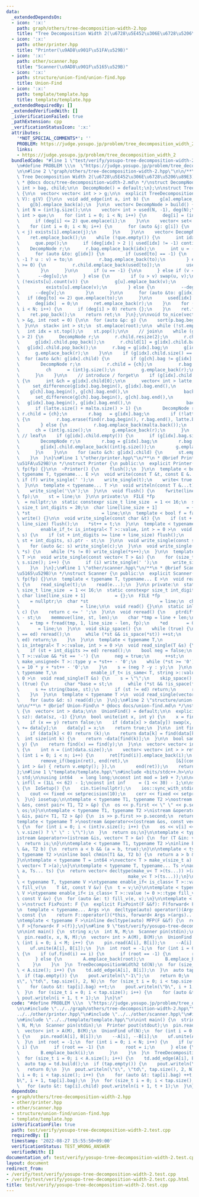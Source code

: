 ```yaml
---
data:
  _extendedDependsOn:
  - icon: ':x:'
    path: graph/others/tree-decomposition-width-2.hpp
    title: "Tree Decomposition Width 2(\u6728\u5E452\u306E\u6728\u5206\u89E3)"
  - icon: ':x:'
    path: other/printer.hpp
    title: "Printer(\u9AD8\u901F\u51FA\u529B)"
  - icon: ':x:'
    path: other/scanner.hpp
    title: "Scanner(\u9AD8\u901F\u5165\u529B)"
  - icon: ':x:'
    path: structure/union-find/union-find.hpp
    title: Union-Find
  - icon: ':x:'
    path: template/template.hpp
    title: template/template.hpp
  _extendedRequiredBy: []
  _extendedVerifiedWith: []
  _isVerificationFailed: true
  _pathExtension: cpp
  _verificationStatusIcon: ':x:'
  attributes:
    '*NOT_SPECIAL_COMMENTS*': ''
    PROBLEM: https://judge.yosupo.jp/problem/tree_decomposition_width_2
    links:
    - https://judge.yosupo.jp/problem/tree_decomposition_width_2
  bundledCode: "#line 1 \"test/verify/yosupo-tree-decomposition-width-2.test.cpp\"\
    \n#define PROBLEM \\\n  \"https://judge.yosupo.jp/problem/tree_decomposition_width_2\"\
    \n\n#line 2 \"graph/others/tree-decomposition-width-2.hpp\"\n\n/**\n * @brief\
    \ Tree Decomposition Width 2(\u6728\u5E452\u306E\u6728\u5206\u89E3)\n * @see https://ei1333.hateblo.jp/entry/2020/02/12/150319\n\
    \ * @docs docs/tree-decomposition-width-2.md\n */\nstruct DecompNode {\n  vector<\
    \ int > bag, child;\n\n  DecompNode() = default;\n};\n\nstruct TreeDecompositionWidth2\
    \ {\n\n  vector< vector< int > > g;\n\n  explicit TreeDecompositionWidth2(int\
    \ V): g(V) {}\n\n  void add_edge(int a, int b) {\n    g[a].emplace_back(b);\n\
    \    g[b].emplace_back(a);\n  }\n\n  vector< DecompNode > build() {\n    const\
    \ int N = (int)g.size();\n\n    vector< int > used(N, -1), deg(N);\n    queue<\
    \ int > que;\n    for (int i = 0; i < N; i++) {\n      deg[i] = (int)g[i].size();\n\
    \      if (deg[i] <= 2) que.emplace(i);\n    }\n\n    vector< set< int > > exists(N);\n\
    \    for (int i = 0; i < N; i++) {\n      for (auto &j: g[i]) {\n        if (i\
    \ < j) exists[i].emplace(j);\n      }\n    }\n\n    vector< DecompNode > ret;\n\
    \    ret.emplace_back();\n    while (!que.empty()) {\n      int idx = que.front();\n\
    \      que.pop();\n      if (deg[idx] > 2 || used[idx] != -1) continue;\n\n  \
    \    DecompNode r;\n      r.bag.emplace_back(idx);\n      int u = -1, v = -1;\n\
    \      for (auto &to: g[idx]) {\n        if (used[to] == -1) {\n          (u ==\
    \ -1 ? u : v) = to;\n          r.bag.emplace_back(to);\n        } else if (used[to]\
    \ >= 0) {\n          r.child.emplace_back(used[to]);\n          used[to] = -2;\n\
    \        }\n      }\n\n      if (u == -1) {\n\n      } else if (v == -1) {\n \
    \       --deg[u];\n      } else {\n        if (u > v) swap(u, v);\n        if\
    \ (!exists[u].count(v)) {\n          g[u].emplace_back(v);\n          g[v].emplace_back(u);\n\
    \          exists[u].emplace(v);\n        } else {\n          --deg[u];\n    \
    \      --deg[v];\n        }\n      }\n\n      for (auto &to: g[idx]) {\n     \
    \   if (deg[to] <= 2) que.emplace(to);\n      }\n\n      used[idx] = (int)ret.size();\n\
    \      deg[idx]  = 0;\n      ret.emplace_back(r);\n    }\n    for (int i = 0;\
    \ i < N; i++) {\n      if (deg[i] > 0) return {};\n    }\n    ret.front() = ret.back();\n\
    \    ret.pop_back();\n    return ret;\n  }\n};\n\nvoid to_nice(vector< DecompNode\
    \ > &g, int root = 0) {\n\n  for (auto &p: g) {\n    sort(p.bag.begin(), p.bag.end());\n\
    \  }\n\n  stack< int > st;\n  st.emplace(root);\n\n  while (!st.empty()) {\n \
    \   int idx = st.top();\n    st.pop();\n\n    // join\n    while (g[idx].child.size()\
    \ > 2) {\n      DecompNode r;\n      r.child.resize(2);\n      r.child[0] = g[idx].child.back();\n\
    \      g[idx].child.pop_back();\n      r.child[1] = g[idx].child.back();\n   \
    \   g[idx].child.pop_back();\n      r.bag = g[idx].bag;\n      g[idx].child.emplace_back((int)g.size());\n\
    \      g.emplace_back(r);\n    }\n\n    if (g[idx].child.size() == 2) {\n    \
    \  for (auto &ch: g[idx].child) {\n        if (g[ch].bag != g[idx].bag) {\n  \
    \        DecompNode r;\n          r.child = {ch};\n          r.bag   = g[idx].bag;\n\
    \          ch      = (int)g.size();\n          g.emplace_back(r);\n        }\n\
    \      }\n    }\n\n    // introduce / forget\n    if (g[idx].child.size() == 1)\
    \ {\n      int &ch = g[idx].child[0];\n\n      vector< int > latte, malta;\n \
    \     set_difference(g[idx].bag.begin(), g[idx].bag.end(),\n                 \
    \    g[ch].bag.begin(), g[ch].bag.end(),\n                     back_inserter(latte));\n\
    \      set_difference(g[ch].bag.begin(), g[ch].bag.end(),\n                  \
    \   g[idx].bag.begin(), g[idx].bag.end(),\n                     back_inserter(malta));\n\
    \      if (latte.size() + malta.size() > 1) {\n        DecompNode r;\n       \
    \ r.child = {ch};\n        r.bag   = g[idx].bag;\n        if (!latte.empty())\
    \ {\n          r.bag.erase(find(r.bag.begin(), r.bag.end(), latte.back()));\n\
    \        } else {\n          r.bag.emplace_back(malta.back());\n        }\n  \
    \      ch = (int)g.size();\n        g.emplace_back(r);\n      }\n    }\n\n   \
    \ // leaf\n    if (g[idx].child.empty()) {\n      if (g[idx].bag.size() > 1) {\n\
    \        DecompNode r;\n        r.bag = g[idx].bag;\n        r.bag.pop_back();\n\
    \        g[idx].child.emplace_back((int)g.size());\n        g.emplace_back(r);\n\
    \      }\n    }\n\n    for (auto &ch: g[idx].child) {\n      st.emplace(ch);\n\
    \    }\n  }\n}\n#line 1 \"other/printer.hpp\"\n/**\n * @brief Printer(\u9AD8\u901F\
    \u51FA\u529B)\n */\nstruct Printer {\n public:\n  explicit Printer(FILE *fp):\
    \ fp(fp) {}\n\n  ~Printer() {\n    flush();\n  }\n\n  template < bool f = false,\
    \ typename T, typename... E >\n  void write(const T &t, const E &...e) {\n   \
    \ if (f) write_single(' ');\n    write_single(t);\n    write< true >(e...);\n\
    \  }\n\n  template < typename... T >\n  void writeln(const T &...t) {\n    write(t...);\n\
    \    write_single('\\n');\n  }\n\n  void flush() {\n    fwrite(line, 1, st - line,\
    \ fp);\n    st = line;\n  }\n\n private:\n  FILE *fp                         \
    \  = nullptr;\n  static constexpr size_t line_size  = 1 << 16;\n  static constexpr\
    \ size_t int_digits = 20;\n  char line[line_size + 1]           = {};\n  char\
    \ *st                           = line;\n\n  template < bool f = false >\n  void\
    \ write() {}\n\n  void write_single(const char &t) {\n    if (st + 1 >= line +\
    \ line_size) flush();\n    *st++ = t;\n  }\n\n  template < typename T,\n     \
    \        enable_if_t< is_integral< T >::value, int > = 0 >\n  void write_single(T\
    \ s) {\n    if (st + int_digits >= line + line_size) flush();\n    st += to_chars(st,\
    \ st + int_digits, s).ptr - st;\n  }\n\n  void write_single(const string &s) {\n\
    \    for (auto &c: s) write_single(c);\n  }\n\n  void write_single(const char\
    \ *s) {\n    while (*s != 0) write_single(*s++);\n  }\n\n  template < typename\
    \ T >\n  void write_single(const vector< T > &s) {\n    for (size_t i = 0; i <\
    \ s.size(); i++) {\n      if (i) write_single(' ');\n      write_single(s[i]);\n\
    \    }\n  }\n};\n#line 1 \"other/scanner.hpp\"\n/**\n * @brief Scanner(\u9AD8\u901F\
    \u5165\u529B)\n */\nstruct Scanner {\n public:\n  explicit Scanner(FILE *fp):\
    \ fp(fp) {}\n\n  template < typename T, typename... E >\n  void read(T &t, E &...e)\
    \ {\n    read_single(t);\n    read(e...);\n  }\n\n private:\n  static constexpr\
    \ size_t line_size  = 1 << 16;\n  static constexpr size_t int_digits = 20;\n \
    \ char line[line_size + 1]           = {};\n  FILE *fp                       \
    \    = nullptr;\n  char *st                           = line;\n  char *ed    \
    \                       = line;\n\n  void read() {}\n\n  static inline bool is_space(char\
    \ c) {\n    return c <= ' ';\n  }\n\n  void reread() {\n    ptrdiff_t len = ed\
    \ - st;\n    memmove(line, st, len);\n    char *tmp = line + len;\n    ed    \
    \    = tmp + fread(tmp, 1, line_size - len, fp);\n    *ed       = 0;\n    st \
    \       = line;\n  }\n\n  void skip_space() {\n    while (true) {\n      if (st\
    \ == ed) reread();\n      while (*st && is_space(*st)) ++st;\n      if (st !=\
    \ ed) return;\n    }\n  }\n\n  template < typename T,\n             enable_if_t<\
    \ is_integral< T >::value, int > = 0 >\n  void read_single(T &s) {\n    skip_space();\n\
    \    if (st + int_digits >= ed) reread();\n    bool neg = false;\n    if (is_signed<\
    \ T >::value && *st == '-') {\n      neg = true;\n      ++st;\n    }\n    typename\
    \ make_unsigned< T >::type y = *st++ - '0';\n    while (*st >= '0') {\n      y\
    \ = 10 * y + *st++ - '0';\n    }\n    s = (neg ? -y : y);\n  }\n\n  template <\
    \ typename T,\n             enable_if_t< is_same< T, string >::value, int > =\
    \ 0 >\n  void read_single(T &s) {\n    s = \"\";\n    skip_space();\n    while\
    \ (true) {\n      char *base = st;\n      while (*st && !is_space(*st)) ++st;\n\
    \      s += string(base, st);\n      if (st != ed) return;\n      reread();\n\
    \    }\n  }\n\n  template < typename T >\n  void read_single(vector< T > &s) {\n\
    \    for (auto &d: s) read(d);\n  }\n};\n#line 2 \"structure/union-find/union-find.hpp\"\
    \n\n/**\n * @brief Union-Find\n * @docs docs/union-find.md\n */\nstruct UnionFind\
    \ {\n  vector< int > data;\n\n  UnionFind() = default;\n\n  explicit UnionFind(size_t\
    \ sz): data(sz, -1) {}\n\n  bool unite(int x, int y) {\n    x = find(x), y = find(y);\n\
    \    if (x == y) return false;\n    if (data[x] > data[y]) swap(x, y);\n    data[x]\
    \ += data[y];\n    data[y] = x;\n    return true;\n  }\n\n  int find(int k) {\n\
    \    if (data[k] < 0) return (k);\n    return data[k] = find(data[k]);\n  }\n\n\
    \  int size(int k) {\n    return -data[find(k)];\n  }\n\n  bool same(int x, int\
    \ y) {\n    return find(x) == find(y);\n  }\n\n  vector< vector< int > > groups()\
    \ {\n    int n = (int)data.size();\n    vector< vector< int > > ret(n);\n    for\
    \ (int i = 0; i < n; i++) {\n      ret[find(i)].emplace_back(i);\n    }\n    ret.erase(\n\
    \        remove_if(begin(ret), end(ret),\n                  [&](const vector<\
    \ int > &v) { return v.empty(); }),\n        end(ret));\n    return ret;\n  }\n\
    };\n#line 1 \"template/template.hpp\"\n#include <bits/stdc++.h>\n\nusing namespace\
    \ std;\n\nusing int64   = long long;\nconst int mod = 1e9 + 7;\n\nconst int64\
    \ infll = (1LL << 62) - 1;\nconst int inf     = (1 << 30) - 1;\n\nstruct IoSetup\
    \ {\n  IoSetup() {\n    cin.tie(nullptr);\n    ios::sync_with_stdio(false);\n\
    \    cout << fixed << setprecision(10);\n    cerr << fixed << setprecision(10);\n\
    \  }\n} iosetup;\n\ntemplate < typename T1, typename T2 >\nostream &operator<<(ostream\
    \ &os, const pair< T1, T2 > &p) {\n  os << p.first << \" \" << p.second;\n  return\
    \ os;\n}\n\ntemplate < typename T1, typename T2 >\nistream &operator>>(istream\
    \ &is, pair< T1, T2 > &p) {\n  is >> p.first >> p.second;\n  return is;\n}\n\n\
    template < typename T >\nostream &operator<<(ostream &os, const vector< T > &v)\
    \ {\n  for (int i = 0; i < (int)v.size(); i++) {\n    os << v[i] << (i + 1 !=\
    \ v.size() ? \" \" : \"\");\n  }\n  return os;\n}\n\ntemplate < typename T >\n\
    istream &operator>>(istream &is, vector< T > &v) {\n  for (T &in: v) is >> in;\n\
    \  return is;\n}\n\ntemplate < typename T1, typename T2 >\ninline bool chmax(T1\
    \ &a, T2 b) {\n  return a < b && (a = b, true);\n}\n\ntemplate < typename T1,\
    \ typename T2 >\ninline bool chmin(T1 &a, T2 b) {\n  return a > b && (a = b, true);\n\
    }\n\ntemplate < typename T = int64 >\nvector< T > make_v(size_t a) {\n  return\
    \ vector< T >(a);\n}\n\ntemplate < typename T, typename... Ts >\nauto make_v(size_t\
    \ a, Ts... ts) {\n  return vector< decltype(make_v< T >(ts...)) >(a,\n       \
    \                                         make_v< T >(ts...));\n}\n\ntemplate\
    \ < typename T, typename V >\ntypename enable_if< is_class< T >::value == 0 >::type\
    \ fill_v(\n    T &t, const V &v) {\n  t = v;\n}\n\ntemplate < typename T, typename\
    \ V >\ntypename enable_if< is_class< T >::value != 0 >::type fill_v(\n    T &t,\
    \ const V &v) {\n  for (auto &e: t) fill_v(e, v);\n}\n\ntemplate < typename F\
    \ >\nstruct FixPoint: F {\n  explicit FixPoint(F &&f): F(forward< F >(f)) {}\n\
    \n  template < typename... Args >\n  decltype(auto) operator()(Args &&...args)\
    \ const {\n    return F::operator()(*this, forward< Args >(args)...);\n  }\n};\n\
    \ntemplate < typename F >\ninline decltype(auto) MFP(F &&f) {\n  return FixPoint<\
    \ F >{forward< F >(f)};\n}\n#line 9 \"test/verify/yosupo-tree-decomposition-width-2.test.cpp\"\
    \n\nint main() {\n  string x;\n  int N, M;\n  Scanner pin(stdin);\n  Printer pout(stdout);\n\
    \  pin.read(x, x, N, M);\n  vector< int > A(M), B(M);\n  UnionFind uf(N);\n  for\
    \ (int i = 0; i < M; i++) {\n    pin.read(A[i], B[i]);\n    --A[i], --B[i];\n\
    \    uf.unite(A[i], B[i]);\n  }\n  int root = -1;\n  for (int i = 0; i < N; i++)\
    \ {\n    if (uf.find(i) == i) {\n      if (root == -1) {\n        root = i;\n\
    \      } else {\n        A.emplace_back(root);\n        B.emplace_back(i);\n \
    \     }\n    }\n  }\n  TreeDecompositionWidth2 td(N);\n  for (size_t i = 0; i\
    \ < A.size(); i++) {\n    td.add_edge(A[i], B[i]);\n  }\n  auto tap = td.build();\n\
    \  if (tap.empty()) {\n    pout.writeln(\"-1\");\n    return 0;\n  }\n  pout.writeln(\"\
    s\", \"td\", tap.size(), 2, N);\n  for (size_t i = 0; i < tap.size(); i++) {\n\
    \    for (auto &t: tap[i].bag) ++t;\n    pout.writeln(\"b\", i + 1, tap[i].bag);\n\
    \  }\n  for (size_t i = 0; i < tap.size(); i++) {\n    for (auto &t: tap[i].child)\
    \ pout.writeln(i + 1, t + 1);\n  }\n}\n"
  code: "#define PROBLEM \\\n  \"https://judge.yosupo.jp/problem/tree_decomposition_width_2\"\
    \n\n#include \"../../graph/others/tree-decomposition-width-2.hpp\"\n#include \"\
    ../../other/printer.hpp\"\n#include \"../../other/scanner.hpp\"\n#include \"../../structure/union-find/union-find.hpp\"\
    \n#include \"../../template/template.hpp\"\n\nint main() {\n  string x;\n  int\
    \ N, M;\n  Scanner pin(stdin);\n  Printer pout(stdout);\n  pin.read(x, x, N, M);\n\
    \  vector< int > A(M), B(M);\n  UnionFind uf(N);\n  for (int i = 0; i < M; i++)\
    \ {\n    pin.read(A[i], B[i]);\n    --A[i], --B[i];\n    uf.unite(A[i], B[i]);\n\
    \  }\n  int root = -1;\n  for (int i = 0; i < N; i++) {\n    if (uf.find(i) ==\
    \ i) {\n      if (root == -1) {\n        root = i;\n      } else {\n        A.emplace_back(root);\n\
    \        B.emplace_back(i);\n      }\n    }\n  }\n  TreeDecompositionWidth2 td(N);\n\
    \  for (size_t i = 0; i < A.size(); i++) {\n    td.add_edge(A[i], B[i]);\n  }\n\
    \  auto tap = td.build();\n  if (tap.empty()) {\n    pout.writeln(\"-1\");\n \
    \   return 0;\n  }\n  pout.writeln(\"s\", \"td\", tap.size(), 2, N);\n  for (size_t\
    \ i = 0; i < tap.size(); i++) {\n    for (auto &t: tap[i].bag) ++t;\n    pout.writeln(\"\
    b\", i + 1, tap[i].bag);\n  }\n  for (size_t i = 0; i < tap.size(); i++) {\n \
    \   for (auto &t: tap[i].child) pout.writeln(i + 1, t + 1);\n  }\n}\n"
  dependsOn:
  - graph/others/tree-decomposition-width-2.hpp
  - other/printer.hpp
  - other/scanner.hpp
  - structure/union-find/union-find.hpp
  - template/template.hpp
  isVerificationFile: true
  path: test/verify/yosupo-tree-decomposition-width-2.test.cpp
  requiredBy: []
  timestamp: '2022-08-27 15:55:50+09:00'
  verificationStatus: TEST_WRONG_ANSWER
  verifiedWith: []
documentation_of: test/verify/yosupo-tree-decomposition-width-2.test.cpp
layout: document
redirect_from:
- /verify/test/verify/yosupo-tree-decomposition-width-2.test.cpp
- /verify/test/verify/yosupo-tree-decomposition-width-2.test.cpp.html
title: test/verify/yosupo-tree-decomposition-width-2.test.cpp
---
```

